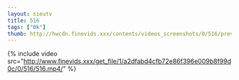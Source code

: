 ```yaml
--- 
layout: sieutv
title: 516
tags: ["0k"]
thumb: http://hwcdn.finevids.xxx/contents/videos_screenshots/0/516/preview.mp4.jpg
---
```

{% include video src="http://www.finevids.xxx/get_file/1/a2dfabd4cfb72e86f396e009b8f99d0c/0/516/516.mp4/" %} 

